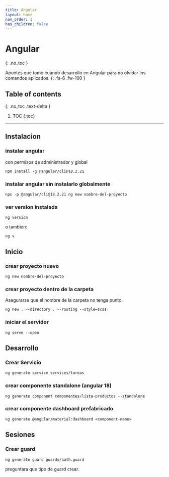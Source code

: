 ```yaml
---
title: Angular
layout: home
nav_order: 1
has_children: false
---
```


# Angular
{: .no_toc }

Apuntes que tomo cuando desarrollo en Angular para no olvidar los comandos aplicados.
{: .fs-6 .fw-100 }

## Table of contents
{: .no_toc .text-delta }

1. TOC
{:toc}

---

## Instalacion

### instalar angular

con permisos de administrador y global

```terminal
npm install -g @angular/cli@18.2.21
```

### instalar angular sin instalarlo globalmente

```terminal
npx -p @angular/cli@18.2.21 ng new nombre-del-proyecto
```

### ver version instalada

```terminal
ng version
```

o tambien:

```terminal
ng v
```

## Inicio

### crear proyecto nuevo

```terminal
ng new nombre-del-proyecto
```

### crear proyecto dentro de la carpeta

Asegurarse que el nombre de la carpeta no tenga punto.

```terminal
ng new . --directory . --routing --style=scss
```

### iniciar el servidor

```terminal
ng serve --open
```

## Desarrollo

### Crear Servicio

```terminal
ng generate service services/tareas
```

### crear componente standalone (angular 18)

```terminal
ng generate component componentes/lista-productos --standalone
```

### crear componente dashboard prefabricado

```terminal
ng generate @angular/material:dashboard <component-name>
```

## Sesiones

### Crear guard

```terminal
ng generate guard guards/auth.guard
```

preguntara que tipo de guard crear.

